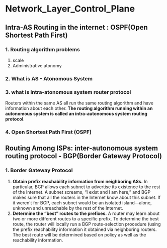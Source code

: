 # Network_Layer_Control_Plane

## Intra-AS Routing in the internet : OSPF(Open Shortest Path First)

### 1. Routing algorithm problems

1. scale
2. Administrative atonomy

### 2. What is AS - Atonomous System

### 3. what is Intra-atonomous system router protocol

Routers within the same AS all run the same routing algorithm and have information about each other. **The routing algorithm running within an autonomous system is called an intra-autonomous system routing protocol**.

### 4. Open Shortest Path First (OSPF)

## Routing Among ISPs: inter-autonomous system routing protocol - BGP(Border Gateway Protocol)

### 1. Border Gateway Protocol

1. **Obtain prefix reachability information from neighboring ASs.**
   In particular, BGP allows each subnet to advertise its existence to the rest of the Internet. A subnet screams, “I exist and I am here,” and BGP makes sure that all the routers in the Internet know about this subnet. If it weren’t for BGP, each subnet would be an isolated island—alone, unknown and unreachable by the rest of the Internet.
2. **Determine the “best” routes to the prefixes.**
   A router may learn about two or more different routes to a specific prefix. To determine the best route, the router will locally run a BGP route-selection procedure (using the prefix reachability information it obtained via neighboring routers. The best route will be determined based on policy as well as the reachability information.
